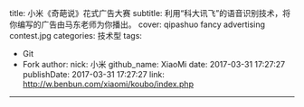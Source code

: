 title: 小米《奇葩说》花式广告大赛
subtitle: 利用“科大讯飞”的语音识别技术，将你编写的广告由马东老师为你播出。
cover: qipashuo fancy advertising contest.jpg
categories: 技术型
tags:
  - Git
  - Fork
author:
  nick: 小米
  github_name: XiaoMi
date: 2017-03-31 17:27:27
publishDate: 2017-03-31 17:27:27
link: http://w.benbun.com/xiaomi/koubo/index.php
---

<!-- more -->
